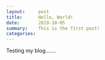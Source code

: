 ```yaml
---
layout:     post
title:      Hello, World!
date:       2019-10-05
summary:    This is the first post!
categories: 
---
```


Testing my blog.......

